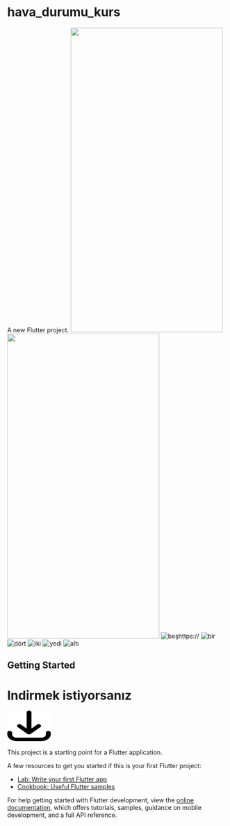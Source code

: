 # hava_durumu_kurs

A new Flutter project.
<img src="https://github.com/Ahmetakaslan/hava_durumu/assets/95686166/af42c066-332c-4f6d-92b1-ae7377f72d8b" width="350" height="700">
<img src="https://user-images.githubusercontent.com/95686166/236202098-600a4165-188e-4869-8c18-bd898049c986.jpeg" width="350" height="700">
![beş]()https://
![bir](https://github.com/Ahmetakaslan/hava_durumu/assets/95686166/00b503c6-c5e5-4f0c-91a9-9825f891d62d)
![dört](https://github.com/Ahmetakaslan/hava_durumu/assets/95686166/7595f2ae-edeb-4c39-8661-71edecb672cd)
![iki](https://github.com/Ahmetakaslan/hava_durumu/assets/95686166/a68d1ab3-e475-42c2-85ce-234888dcfad2)
![yedi](https://github.com/Ahmetakaslan/hava_durumu/assets/95686166/770df529-db64-4c93-9d43-0f9616119330)
![altı](https://github.com/Ahmetakaslan/hava_durumu/assets/95686166/e67c06a0-b312-4a76-a9f2-2232b195c0bc)
## Getting Started
# Indirmek istiyorsanız
<a href="https://github.com/Ahmetakaslan/hava_durumu/releases/download/1.0.0/app-release.apk" download="app-release.apk"><img src="downloads.png" alt="Download the app" style="width:100px;height:70px;"></a>


This project is a starting point for a Flutter application.

A few resources to get you started if this is your first Flutter project:

- [Lab: Write your first Flutter app](https://docs.flutter.dev/get-started/codelab)
- [Cookbook: Useful Flutter samples](https://docs.flutter.dev/cookbook)

For help getting started with Flutter development, view the
[online documentation](https://docs.flutter.dev/), which offers tutorials,
samples, guidance on mobile development, and a full API reference.
